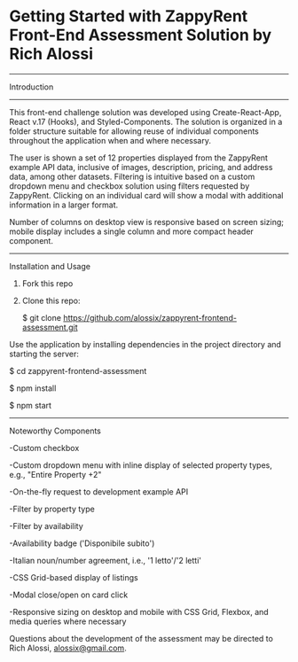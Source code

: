 # Getting Started with ZappyRent Front-End Assessment Solution by Rich Alossi


***
Introduction
***
This front-end challenge solution was developed using Create-React-App, React v.17 (Hooks), and Styled-Components. The solution is organized in a folder structure suitable for allowing reuse of individual components throughout the application when and where necessary. 

The user is shown a set of 12 properties displayed from the ZappyRent example API data, inclusive of images, description, pricing, and address data, among other datasets. Filtering is intuitive based on a custom dropdown menu and checkbox solution using filters requested by ZappyRent. Clicking on an individual card will show a modal with additional information in a larger format. 

Number of columns on desktop view is responsive based on screen sizing; mobile display includes a single column and more compact header component.


*** 
Installation and Usage

1. Fork this repo

2. Clone this repo: 

   $ git clone https://github.com/alossix/zappyrent-frontend-assessment.git

Use the application by installing dependencies in the project directory and starting the server:

   $ cd zappyrent-frontend-assessment
   
   $ npm install
   
   $ npm start


***
Noteworthy Components

-Custom checkbox

-Custom dropdown menu with inline display of selected property types, e.g., "Entire Property +2"

-On-the-fly request to development example API

-Filter by property type

-Filter by availability

-Availability badge ('Disponibile subito')

-Italian noun/number agreement, i.e., '1 letto'/'2 letti'

-CSS Grid-based display of listings

-Modal close/open on card click

-Responsive sizing on desktop and mobile with CSS Grid, Flexbox, and media queries where necessary


Questions about the development of the assessment may be directed to Rich Alossi, alossix@gmail.com.
